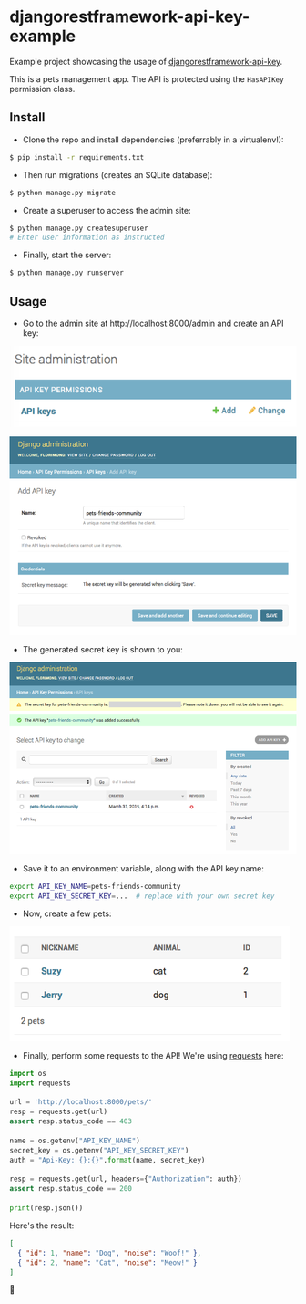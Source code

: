 # djangorestframework-api-key-example

Example project showcasing the usage of [djangorestframework-api-key](../).

This is a pets management app. The API is protected using the `HasAPIKey` permission class.

## Install

- Clone the repo and install dependencies (preferrably in a virtualenv!):

```bash
$ pip install -r requirements.txt
```

- Then run migrations (creates an SQLite database):

```bash
$ python manage.py migrate
```

- Create a superuser to access the admin site:

```bash
$ python manage.py createsuperuser
# Enter user information as instructed
```

- Finally, start the server:

```bash
$ python manage.py runserver
```

## Usage

- Go to the admin site at http://localhost:8000/admin and create an API key:

![](media/admin-section.png)

![](media/admin-form.png)

- The generated secret key is shown to you:

![](media/admin-created.png)

- Save it to an environment variable, along with the API key name:

```bash
export API_KEY_NAME=pets-friends-community
export API_KEY_SECRET_KEY=...  # replace with your own secret key
```

- Now, create a few pets:

![](media/pets.png)

- Finally, perform some requests to the API! We're using [requests](http://docs.python-requests.org) here:

```python
import os
import requests

url = 'http://localhost:8000/pets/'
resp = requests.get(url)
assert resp.status_code == 403

name = os.getenv("API_KEY_NAME")
secret_key = os.getenv("API_KEY_SECRET_KEY")
auth = "Api-Key: {}:{}".format(name, secret_key)

resp = requests.get(url, headers={"Authorization": auth})
assert resp.status_code == 200

print(resp.json())
```

Here's the result:

```json
[
  { "id": 1, "name": "Dog", "noise": "Woof!" },
  { "id": 2, "name": "Cat", "noise": "Meow!" }
]
```

🎉
